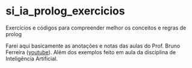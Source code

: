 # si_ia_prolog_exercicios
Exercícios e códigos para compreender melhor os conceitos e regras de prolog

Farei aqui basicamente as anotações e notas das aulas do Prof. Bruno Ferreira ([youtube](https://www.youtube.com/watch?v=x_ahRnd1gTI&list=PLZ-Bk6jzsb-OScKa7vhpcQXoU2uxYGaFx&ab_channel=BrunoFerreira)). Além dos exemplos feito em aula da disciplina de Inteligência Artificial.